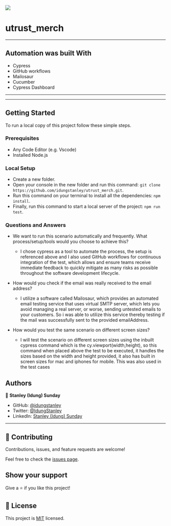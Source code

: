 ![](https://img.shields.io/badge/Utrust-merchants-blueviolet)
# utrust_merch

---

## Automation was built With

- Cypress
- GitHub workflows
- Mailosaur
- Cucumber
- Cypress Dashboard
---

---

## Getting Started

To run a local copy of this project follow these simple steps.

### Prerequisites

- Any Code Editor (e.g. Vscode)
- Installed Node.js

### Local Setup

- Create a new folder.
- Open your console in the new folder and run this command: 
`git clone https://github.com/idungstanley/utrust_merch.git`.
- Run this command on your terminal to install all the dependencies: `npm install`.
- Finally, run this command to start a local server of the project: `npm run test`.

### Questions and Answers

- We want to run this scenario automatically and frequently. What process/setup/tools would you choose to achieve this?
   - I chose cypress as a tool to automate the process, the setup is referenced above and I also used GitHub workflows for continuous integration of the test, which allows and ensure teams receive immediate feedback to quickly mitigate as many risks as possible throughout the software development lifecycle.
     

- How would you check if the email was really received to the email address? 
   - I utilize a software called Mailosaur, which provides an automated email testing service that uses virtual SMTP server, which lets you avoid managing a real server, or worse, sending untested emails to your customers. So i was able to utilize this service thereby testing if the mail was successfully sent to the provided emailAddress.

- How would you test the same scenario on different screen sizes?
   - I will test the scenario on different screen sizes using the inbuilt cypress command which is the cy.viewport(width,height), so this command when placed above the test to be executed, it handles the sizes based on the width and height provided, it also has built in screen sizes for mac and iphones for mobile. This was also used in the test cases 
## Authors

👤 **Stanley (Idung) Sunday**

- GitHub: [@idungstanley](https://github.com/idungstanley)
- Twitter: [@IdungStanley](https://twitter.com/IdungStanley)
- LinkedIn: [Stanley (Idung) Sunday](https://www.linkedin.com/in/sundaystanley56/)

---

## 🤝 Contributing

Contributions, issues, and feature requests are welcome!

Feel free to check the [issues page](https://github.com/idungstanley/utrust_merch/issues).

## Show your support

Give a ⭐️ if you like this project!

## 📝 License

This project is [MIT](./LICENSE) licensed.